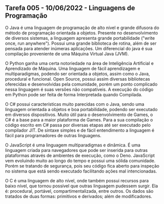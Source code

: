 ## Tarefa 005 - 10/06/2022 - Linguagens de Programação

O Java é uma linguagem de programação de alto nível e grande difusora do método de programação orientada a objetos. Presente no desenvolvimento de diversos sistemas, a linguagem apresenta grande portabilidade ("write once, run anywhere").  Possui uma grande biblioteca de rotina, além de ser pensada para atender inúmeras aplicações. Um diferencial do java é sua compilação proveniente de uma Máquina Virtual Java (JVM).

O Python ganha uma certa notoriedade na área de Inteligência Artificial e Aprendizado de Máquina. Uma linguagem de fácil aprendizagem e multiparadigmas, podendo ser orientada a objetos, assim como o Java, procedural e funcional. Open Source, possui assim diversas bibliotecas oferecidas e desenvolvidas pela comunidade, porém um ponto complicado nessa linguagem é suas versões não compatíveis. A execução do código em Python pode ser feita de forma Interpretada quando Compilada.

O C# possui características muito parecidas com o Java, sendo uma linguagem orientada a objetos e boa portabilidade, podendo ser executado em diversos dispositivos. Muito útil para o desenvolvimento de Games, o C# é a base para a maior plataforma de Games. Para a sua compilação o código escrito em C# passa por diversas etapas até ser executado pelo compilador JIT. De sintaxe simples e de fácil entendimento a linguagem é fácil para programadores de outras linguagens.

O JavaScript é uma linguagem multiparadigmas e dinâmica. É uma linguagem criada para navegadores que pode ser inserida para outras plataformas através de ambientes de execução, como o Deno. JavaScript vem evoluindo muito ao longo do tempo e possui uma sólida comunidade. Porém se tratando de segurança, pois seu código fica aberto para inspeção no sistema que está sendo executado facilitando ações mal intencionadas. 

O C é uma linguagem de alto nível, onde também possui recursos para baixo nível, que tornou possível que outras linguagem pudessem surgir. Ela é: procedural, portável, compartimentalizada, entre outros. Os dados são tratados de duas formas: primitivos e derivados; além de modificadores.